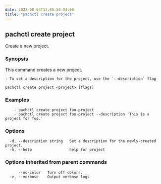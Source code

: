 ```yaml
---
date: 2023-08-04T13:05:50-04:00
title: "pachctl create project"
---
```


## pachctl create project

Create a new project.

### Synopsis

This command creates a new project. 

	- To set a description for the project, use the `--description` flag 


```
pachctl create project <project> [flags]
```

### Examples

```
	- pachctl create project foo-project 
	- pachctl create project foo-project --description 'This is a project for foo.' 

```

### Options

```
  -d, --description string   Set a description for the newly-created project.
  -h, --help                 help for project
```

### Options inherited from parent commands

```
      --no-color   Turn off colors.
  -v, --verbose    Output verbose logs
```

